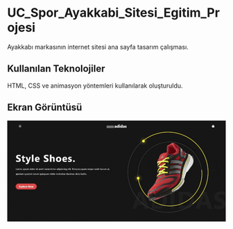 <h1>UC_Spor_Ayakkabi_Sitesi_Egitim_Projesi</h1>

Ayakkabı markasının internet sitesi ana sayfa tasarım çalışması.

<h2>Kullanılan Teknolojiler </h2>

HTML, CSS ve animasyon yöntemleri kullanılarak oluşturuldu.

<h2>Ekran Görüntüsü </h2>

![](Screen.gif)

